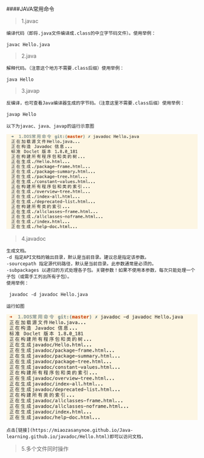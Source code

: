 ####JAVA常用命令
> 1.javac

    编译代码（即将.java文件编译成.class的中立字节码文件）。使用举例：

```
javac Hello.java
```

> 2.java
    
    解释代码。（注意这个地方不需要.class后缀）使用举例： 
    
```
java Hello
```
> 3.javap
    
    反编译，也可查看Java编译器生成的字节码。（注意这里不需要.class后缀）使用举例：
```
javap Hello
```
    以下为javac、java、javap的运行示意图
![示意图片](https://github.com/miaozasanynoe/Java-learning/blob/master/public/images/Java-dos-2.png)
> 4.javadoc

    生成文档。
    -d 指定API文档的输出目录，默认是当前目录。建议总是指定该参数。
    -sourcepath 指定源代码路径，默认是当前目录。此参数通常是必须的。
    -subpackages 以递归的方式处理各子包。关键参数！如果不使用本参数，每次只能处理一个
    子包（或需手工列出所有子包）。
    使用举例：
    
```
 javadoc -d javadoc Hello.java
```
    运行如图

![javadoc图片](https://github.com/miaozasanynoe/Java-learning/blob/master/public/images/Java-dos-3.png)
    

    点击[链接](https://miaozasanynoe.github.io/Java-learning.github.io/javadoc/Hello.html)即可以访问文档，
> 5.多个文件同时操作

